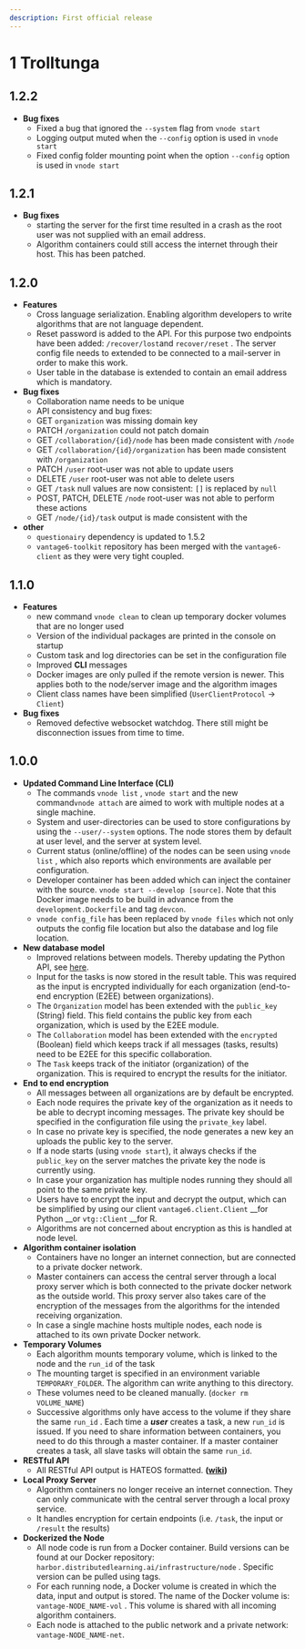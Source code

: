 ```yaml
---
description: First official release
---
```


# 1 Trolltunga

## 1.2.2

* **Bug fixes**
  * Fixed a bug that ignored the `--system` flag from `vnode start` 
  * Logging output muted when the `--config`  option is used in `vnode start` 
  * Fixed config folder mounting point when the option `--config` option is used in `vnode start` 

## 1.2.1

* **Bug fixes** 
  * starting the server for the first time resulted in a crash as the root user was not supplied with an email address.
  * Algorithm containers could still access the internet through their host. This has been patched.

## 1.2.0

* **Features**
  * Cross language serialization. Enabling algorithm developers to write algorithms that are not language dependent. 
  * Reset password is added to the API. For this purpose two endpoints have been added: `/recover/lost`and `recover/reset` . The server config file needs to extended to be connected to a mail-server in order to make this work.
  * User table in the database is extended to contain an email address which is mandatory.
* **Bug fixes**
  * Collaboration name needs to be unique
  *  API consistency and bug fixes:
    * GET `organization` was missing domain key
    * PATCH `/organization` could not patch domain
    * GET `/collaboration/{id}/node` has been made consistent with `/node`
    * GET `/collaboration/{id}/organization` has been made consistent with `/organization`
    * PATCH `/user` root-user was not able to update users
    * DELETE `/user` root-user was not able to delete users
    * GET `/task` null values are now consistent: `[]` is replaced by `null` 
    * POST, PATCH, DELETE `/node` root-user was not able to perform these actions
    * GET `/node/{id}/task` output is made consistent with the 
* **other**
  * `questionairy` dependency is updated to 1.5.2
  * `vantage6-toolkit` repository has been merged with the `vantage6-client` as they were very tight coupled.

## 1.1.0

* **Features**
  * new command `vnode clean` to clean up temporary docker volumes that are no longer used 
  * Version of the individual packages are printed in the console on startup
  * Custom task and log directories can be set in the configuration file
  * Improved **CLI** messages
  * Docker images are only pulled if the remote version is newer. This applies both to the node/server image and the algorithm images
  * Client class names have been simplified \(`UserClientProtocol` -&gt; `Client`\)
* **Bug fixes**
  * Removed defective websocket watchdog. There still might be disconnection issues from time to time.

## 1.0.0

* **Updated Command Line Interface \(CLI\)**
  * The commands `vnode list` , `vnode start` and the new command`vnode attach` are aimed to work with multiple nodes at a single machine.
  * System and user-directories can be used to store configurations by using the `--user/--system` options. The node stores them by default at user level, and the server at system level.
  * Current status \(online/offline\) of the nodes can be seen using `vnode list` , which also reports which environments are available per configuration.
  * Developer container has been added which can inject the container with the source. `vnode start --develop [source]`. Note that this Docker image needs to be build in advance from the `development.Dockerfile` and tag `devcon`. 
  * `vnode config_file` has been replaced by `vnode files` which not only outputs the config file location but also the database and log file location.
* **New database model**
  * Improved relations between models. Thereby updating the Python API, see [here](../usage/running-the-server/shell.md).
  * Input for the tasks is now stored in the result table. This was required as the input is encrypted individually for each organization \(end-to-end encryption \(E2EE\) between organizations\).
  * The `Organization` model has been extended with the `public_key` \(String\) field. This field contains the public key from each organization, which is used by the  E2EE module.
  * The `Collaboration` model has been extended with the `encrypted` \(Boolean\) field which keeps track if all messages \(tasks, results\) need to be E2EE for this specific collaboration.
  * The `Task` keeps track of the initiator \(organization\) of the organization. This is required to encrypt the results for the initiator.
* **End to end encryption**
  * All messages between all organizations are by default be encrypted. 
  * Each node requires the private key of the organization as it needs to be able to decrypt incoming messages. The private key should be specified in the configuration file using the `private_key` label. 
  * In case no private key is specified, the node generates a new key an uploads the public key to the server. 
  * If a node starts \(using `vnode start`\), it always checks if the `public_key` on the server matches the private key the node is currently using.
  * In case your organization has multiple nodes running they should all point to the same private key.
  * Users have to encrypt the input and decrypt the output, which can be simplified by using our client `vantage6.client.Client` __for Python __or `vtg::Client` __for R.
  * Algorithms are not concerned about encryption as this is handled at node level.
* **Algorithm container isolation**
  * Containers have no longer an internet connection, but are connected to a private docker network.
  * Master containers can access the central server through a local proxy server which is both connected to the private docker network as the outside world. This proxy server also takes care of the encryption of the messages from the algorithms for the intended receiving organization.
  * In case a single machine hosts multiple nodes, each node is attached to its own private Docker network.
* **Temporary Volumes**
  * Each algorithm mounts temporary volume, which is linked to the node and the `run_id` of the task
  * The mounting target is specified in an environment variable `TEMPORARY_FOLDER`. The algorithm can write anything to this directory.
  * These volumes need to be cleaned manually. \(`docker rm VOLUME_NAME`\) 
  * Successive algorithms only have access to the volume if they share the same `run_id` . Each time a _**user**_ creates a task, a new `run_id` is issued. If you need to share information between containers, you need to do this through a master container. If a master container creates a task, all slave tasks will obtain the same `run_id`.
* **RESTful API**
  * All RESTful API output is HATEOS formatted. **\(**[**wiki**](https://en.wikipedia.org/wiki/HATEOAS)**\)**
* **Local Proxy Server**
  * Algorithm containers no longer receive an internet connection. They can only communicate with the central server through a local proxy service. 
  * It handles encryption for certain endpoints \(i.e. `/task`, the input or `/result` the results\)
* **Dockerized the Node**
  * All node code is run from a Docker container. Build versions can be found at our Docker repository: `harbor.distributedlearning.ai/infrastructure/node` . Specific version can be pulled using tags.
  * For each running node, a Docker volume is created in which the data, input and output is stored. The name of the Docker volume is: `vantage-NODE_NAME-vol` . This volume is shared with all incoming algorithm containers.
  * Each node is attached to the public network and a private network: `vantage-NODE_NAME-net`.

